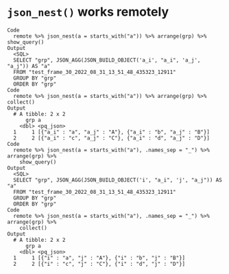# `json_nest()` works remotely

    Code
      remote %>% json_nest(a = starts_with("a")) %>% arrange(grp) %>% show_query()
    Output
      <SQL>
      SELECT "grp", JSON_AGG(JSON_BUILD_OBJECT('a_i', "a_i", 'a_j', "a_j")) AS "a"
      FROM "test_frame_30_2022_08_31_13_51_48_435323_12911"
      GROUP BY "grp"
      ORDER BY "grp"
    Code
      remote %>% json_nest(a = starts_with("a")) %>% arrange(grp) %>% collect()
    Output
      # A tibble: 2 x 2
          grp a                                                       
        <dbl> <pq_json>                                               
      1     1 [{"a_i" : "a", "a_j" : "A"}, {"a_i" : "b", "a_j" : "B"}]
      2     2 [{"a_i" : "c", "a_j" : "C"}, {"a_i" : "d", "a_j" : "D"}]
    Code
      remote %>% json_nest(a = starts_with("a"), .names_sep = "_") %>% arrange(grp) %>%
        show_query()
    Output
      <SQL>
      SELECT "grp", JSON_AGG(JSON_BUILD_OBJECT('i', "a_i", 'j', "a_j")) AS "a"
      FROM "test_frame_30_2022_08_31_13_51_48_435323_12911"
      GROUP BY "grp"
      ORDER BY "grp"
    Code
      remote %>% json_nest(a = starts_with("a"), .names_sep = "_") %>% arrange(grp) %>%
        collect()
    Output
      # A tibble: 2 x 2
          grp a                                               
        <dbl> <pq_json>                                       
      1     1 [{"i" : "a", "j" : "A"}, {"i" : "b", "j" : "B"}]
      2     2 [{"i" : "c", "j" : "C"}, {"i" : "d", "j" : "D"}]

